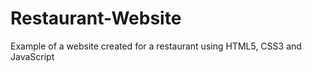# Restaurant-Website
Example of a website created for a restaurant using HTML5, CSS3 and JavaScript
